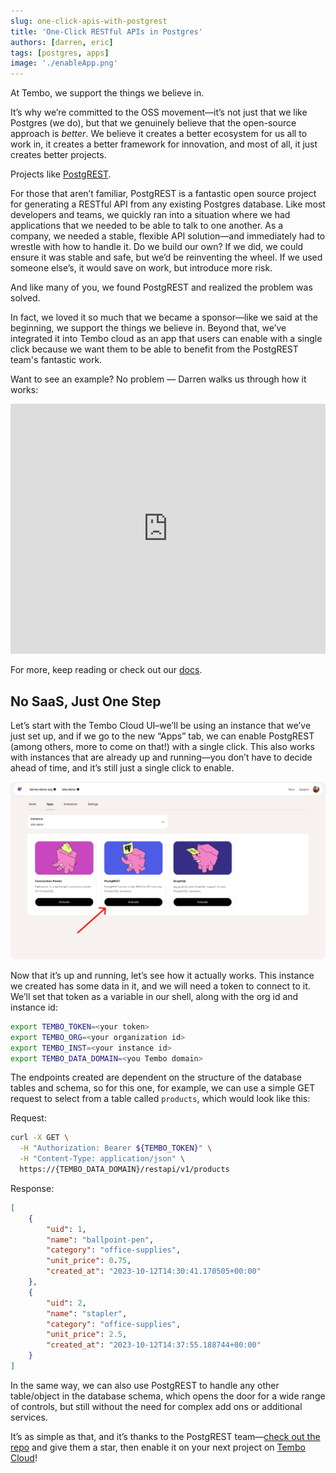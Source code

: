 ```yaml
---
slug: one-click-apis-with-postgrest
title: 'One-Click RESTful APIs in Postgres'
authors: [darren, eric]
tags: [postgres, apps]
image: './enableApp.png'
---
```


At Tembo, we support the things we believe in.

It’s why we’re committed to the OSS movement—it’s not just that we like Postgres (we do), but that we genuinely believe that the open-source approach is _better_. We believe it creates a better ecosystem for us all to work in, it creates a better framework for innovation, and most of all, it just creates better projects.

Projects like [PostgREST](https://github.com/PostgREST/postgrest).

For those that aren’t familiar, PostgREST is a fantastic open source project for generating a RESTful API from any existing Postgres database. Like most developers and teams, we quickly ran into a situation where we had applications that we needed to be able to talk to one another. As a company, we needed a stable, flexible API solution—and immediately had to wrestle with how to handle it. Do we build our own? If we did, we could ensure it was stable and safe, but we’d be reinventing the wheel. If we used someone else’s, it would save on work, but introduce more risk.

And like many of you, we found PostgREST and realized the problem was solved.

In fact, we loved it so much that we became a sponsor—like we said at the beginning, we support the things we believe in. Beyond that, we’ve integrated it into Tembo cloud as an app that users can enable with a single click because we want them to be able to benefit from the PostgREST team's fantastic work.

Want to see an example? No problem — Darren walks us through how it works:

<div style={{ position: 'relative', width: '100%', paddingBottom: '56.25%', marginBottom: '5%'}}>
  <iframe
    style={{ position: 'absolute', top:'10px', width: '100%', height: '100%' }}
    width="100%"
    height="400px"
    src="https://www.youtube.com/embed/YuXaJreVyrw?si=0EQ07nNFhz-9qSww"
    title="YouTube video player"
    frameBorder="0"
    allow="accelerometer; autoplay; clipboard-write; encrypted-media; gyroscope; picture-in-picture"
    allowFullScreen>
  </iframe>
</div>

For more, keep reading or check out our [docs](https://tembo.io/docs/tembo-cloud/application-services/REST-API).

## No SaaS, Just One Step

Let’s start with the Tembo Cloud UI–we’ll be using an instance that we’ve just set up, and if we go to the new “Apps” tab, we can enable PostgREST (among others, more to come on that!) with a single click. This also works with instances that are already up and running—you don’t have to decide ahead of time, and it’s still just a single click to enable.

![enableApp](./enableApp.png 'enableApp')

Now that it’s up and running, let’s see how it actually works. This instance we created has some data in it, and we will need a token to connect to it. We’ll set that token as a variable in our shell, along with the org id and instance id:

```bash
export TEMBO_TOKEN=<your token>
export TEMBO_ORG=<your organization id>
export TEMBO_INST=<your instance id>
export TEMBO_DATA_DOMAIN=<you Tembo domain>
```

The endpoints created are dependent on the structure of the database tables and schema, so for this one, for example, we can use a simple GET request to select from a table called `products`, which would look like this:

Request:

```bash
curl -X GET \
  -H "Authorization: Bearer ${TEMBO_TOKEN}" \
  -H "Content-Type: application/json" \
  https://{TEMBO_DATA_DOMAIN}/restapi/v1/products
```

Response:

```json
[
	{
		"uid": 1,
		"name": "ballpoint-pen",
		"category": "office-supplies",
		"unit_price": 0.75,
		"created_at": "2023-10-12T14:30:41.170505+00:00"
	},
	{
		"uid": 2,
		"name": "stapler",
		"category": "office-supplies",
		"unit_price": 2.5,
		"created_at": "2023-10-12T14:37:55.188744+00:00"
	}
]
```

In the same way, we can also use PostgREST to handle any other table/object in the database schema, which opens the door for a wide range of controls, but still without the need for complex add ons or additional services.

It’s as simple as that, and it’s thanks to the PostgREST team—[check out the repo](https://github.com/PostgREST/postgrest) and give them a star, then enable it on your next project on [Tembo Cloud](cloud.tembo.io)!
